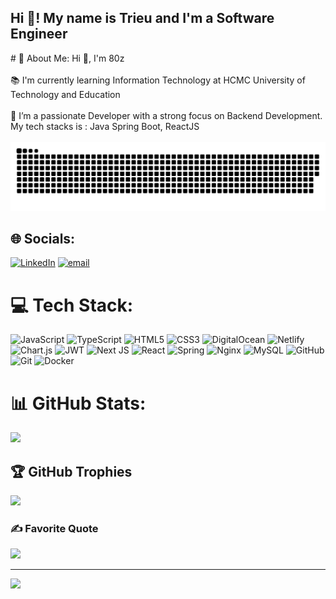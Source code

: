 <h2 align="left">Hi 👋! My name is Trieu and I'm a Software Engineer</h2>
# 💫 About Me:
Hi 👋, I'm 80z<br><br>📚 I'm currently learning Information Technology at HCMC University of Technology and Education<br><br>🔭 I’m a passionate Developer with a strong focus on Backend Development. My tech stacks is : Java Spring Boot, ReactJS<br>

<br clear="both">
<picture>
  <source media="(prefers-color-scheme: dark)" srcset="https://raw.githubusercontent.com/Raikion201/Raikion201/output/github-snake-dark.svg" />
  <source media="(prefers-color-scheme: light)" srcset="https://raw.githubusercontent.com/Raikion201/Raikion201/output/github-snake.svg" />
  <img alt="github-snake" src="https://raw.githubusercontent.com/Raikion201/Raikion201/output/github-snake.svg" />
</picture>


## 🌐 Socials:
[![LinkedIn](https://img.shields.io/badge/LinkedIn-%230077B5.svg?logo=linkedin&logoColor=white)](https://linkedin.com/in/haitrieuproz) [![email](https://img.shields.io/badge/Email-D14836?logo=gmail&logoColor=white)](mailto:haitrieukt123@gmail.com) 

# 💻 Tech Stack:
![JavaScript](https://img.shields.io/badge/javascript-%23323330.svg?style=for-the-badge&logo=javascript&logoColor=%23F7DF1E) ![TypeScript](https://img.shields.io/badge/typescript-%23007ACC.svg?style=for-the-badge&logo=typescript&logoColor=white) ![HTML5](https://img.shields.io/badge/html5-%23E34F26.svg?style=for-the-badge&logo=html5&logoColor=white) ![CSS3](https://img.shields.io/badge/css3-%231572B6.svg?style=for-the-badge&logo=css3&logoColor=white) ![DigitalOcean](https://img.shields.io/badge/DigitalOcean-%230167ff.svg?style=for-the-badge&logo=digitalOcean&logoColor=white) ![Netlify](https://img.shields.io/badge/netlify-%23000000.svg?style=for-the-badge&logo=netlify&logoColor=#00C7B7) ![Chart.js](https://img.shields.io/badge/chart.js-F5788D.svg?style=for-the-badge&logo=chart.js&logoColor=white) ![JWT](https://img.shields.io/badge/JWT-black?style=for-the-badge&logo=JSON%20web%20tokens) ![Next JS](https://img.shields.io/badge/Next-black?style=for-the-badge&logo=next.js&logoColor=white) ![React](https://img.shields.io/badge/react-%2320232a.svg?style=for-the-badge&logo=react&logoColor=%2361DAFB) ![Spring](https://img.shields.io/badge/spring-%236DB33F.svg?style=for-the-badge&logo=spring&logoColor=white) ![Nginx](https://img.shields.io/badge/nginx-%23009639.svg?style=for-the-badge&logo=nginx&logoColor=white) ![MySQL](https://img.shields.io/badge/mysql-4479A1.svg?style=for-the-badge&logo=mysql&logoColor=white) ![GitHub](https://img.shields.io/badge/github-%23121011.svg?style=for-the-badge&logo=github&logoColor=white) ![Git](https://img.shields.io/badge/git-%23F05033.svg?style=for-the-badge&logo=git&logoColor=white) ![Docker](https://img.shields.io/badge/docker-%230db7ed.svg?style=for-the-badge&logo=docker&logoColor=white)


# 📊 GitHub Stats:
![](https://nirzak-streak-stats.vercel.app/?user=Raikion201&theme=dark&hide_border=false)<br/>

## 🏆 GitHub Trophies
![](https://github-profile-trophy.vercel.app/?username=Raikion201&theme=radical&no-frame=false&no-bg=true&margin-w=4)

### ✍️ Favorite Quote
![](https://quotes-github-readme.vercel.app/api?type=horizontal&theme=radical)

---
[![](https://visitcount.itsvg.in/api?id=Raikion201&icon=0&color=0)](https://visitcount.itsvg.in)

<!-- Proudly created with GPRM ( https://gprm.itsvg.in ) -->
